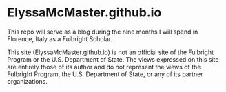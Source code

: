 # ElyssaMcMaster.github.io
This repo will serve as a blog during the nine months I will spend in Florence, Italy as a Fulbright Scholar.

This site (ElyssaMcMaster.github.io) is not an official site of the Fulbright Program or the U.S. Department of State.  The views expressed on this site are entirely those of its author and do not represent the views of the Fulbright Program, the U.S. Department of State, or any of its partner organizations.

